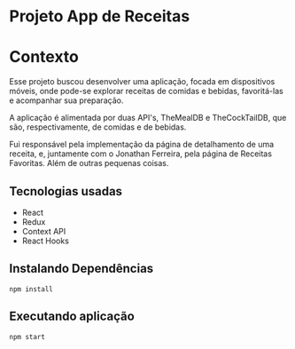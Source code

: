 # Projeto App de Receitas

# Contexto
Esse projeto buscou desenvolver uma aplicação, focada em dispositivos móveis, onde pode-se explorar receitas de comidas e bebidas, favoritá-las e acompanhar sua preparação.

A aplicação é alimentada por duas API's, TheMealDB e TheCockTailDB, que são, respectivamente, de comidas e de bebidas.

Fui responsável pela implementação da página de detalhamento de uma receita, e, juntamente com o Jonathan Ferreira, pela página de Receitas Favoritas. Além de outras pequenas coisas.

## Tecnologias usadas

* React
* Redux
* Context API
* React Hooks

## Instalando Dependências

```
npm install
``` 

## Executando aplicação

  ```
  npm start
  ```